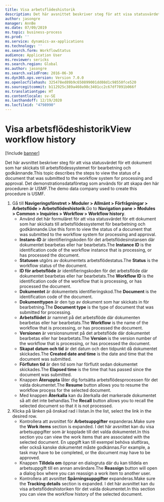 ```yaml
---
title: Visa arbetsflödeshistorik
description: Det här avsnittet beskriver steg för att visa statusvärdet för ett dokument som har skickats till arbetsflödessystemet för bearbetning och godkännande.
author: jasongre
manager: AnnBe
ms.date: 07/09/2019
ms.topic: business-process
ms.prod: ''
ms.service: dynamics-ax-applications
ms.technology: ''
ms.search.form: WorkflowStatus
audience: Application User
ms.reviewer: sericks
ms.search.region: Global
ms.author: jasongre
ms.search.validFrom: 2016-06-30
ms.dyn365.ops.version: Version 7.0.0
ms.openlocfilehash: 325478ed89b9c650899001dd08d1c98550fce520
ms.sourcegitcommit: b112925c389a460a98c3401cc2c67df7091b066f
ms.translationtype: HT
ms.contentlocale: sv-SE
ms.lasthandoff: 12/19/2020
ms.locfileid: "4798990"
---
```

# <a name="view-workflow-history"></a><span data-ttu-id="5565a-103">Visa arbetsflödeshistorik</span><span class="sxs-lookup"><span data-stu-id="5565a-103">View workflow history</span></span>

[!include [banner](../../includes/banner.md)]

<span data-ttu-id="5565a-104">Det här avsnittet beskriver steg för att visa statusvärdet för ett dokument som har skickats till arbetsflödessystemet för bearbetning och godkännande.</span><span class="sxs-lookup"><span data-stu-id="5565a-104">This topic describes the steps to view the status of a document that was submitted to the workflow system for processing and approval.</span></span> <span data-ttu-id="5565a-105">Det demonstrationsdataföretag som används för att skapa den här proceduren är USMF.</span><span class="sxs-lookup"><span data-stu-id="5565a-105">The demo data company used to create this procedure is USMF.</span></span>

1. <span data-ttu-id="5565a-106">Gå till **Navigeringsfönstret > Moduler > Allmänt > Förfrågningar > Arbetsflöde > Arbetsflödeshistorik**.</span><span class="sxs-lookup"><span data-stu-id="5565a-106">Go to **Navigation pane > Modules > Common > Inquiries > Workflow > Workflow history**.</span></span>
    - <span data-ttu-id="5565a-107">Använd det här formuläret för att visa statusvärdet för ett dokument som har skickats till arbetsflödessystemet för bearbetning och godkännande.</span><span class="sxs-lookup"><span data-stu-id="5565a-107">Use this form to view the status of a document that was submitted to the workflow system for processing and approval.</span></span>  
    - <span data-ttu-id="5565a-108">**Instans-ID** är identifieringskoden för det arbetsflödesinstansen där dokumentet bearbetas eller har bearbetats.</span><span class="sxs-lookup"><span data-stu-id="5565a-108">The **Instance ID** is the identification code of the workflow instance that is processing, or has processed the document.</span></span>  
    - <span data-ttu-id="5565a-109">**Statusen** utgörs av dokumentets arbetsflödestatus.</span><span class="sxs-lookup"><span data-stu-id="5565a-109">The **Status** is the workflow status of the document.</span></span>  
    - <span data-ttu-id="5565a-110">**ID för arbetsflöde** är identifieringskoden för det arbetsflöde där dokumentet bearbetas eller har bearbetats.</span><span class="sxs-lookup"><span data-stu-id="5565a-110">The **Workflow ID** is the identification code of the workflow that is processing, or has processed the document.</span></span>  
    - <span data-ttu-id="5565a-111">**Dokumentet** är dokumentets identifieringskod.</span><span class="sxs-lookup"><span data-stu-id="5565a-111">The **Document** is the identification code of the document.</span></span>  
    - <span data-ttu-id="5565a-112">**Dokumenttypen** är den typ av dokument som har skickats in för bearbetning.</span><span class="sxs-lookup"><span data-stu-id="5565a-112">The **Document type** is the type of document that was submitted for processing.</span></span>  
    - <span data-ttu-id="5565a-113">**Arbetsflödet** är namnet på det arbetsflöde där dokumenten bearbetas eller har bearbetats.</span><span class="sxs-lookup"><span data-stu-id="5565a-113">The **Workflow** is the name of the workflow that is processing, or has processed the document.</span></span>  
    - <span data-ttu-id="5565a-114">**Versionen** är versionsnumret på det arbetsflöde där dokumentet bearbetas eller har bearbetats.</span><span class="sxs-lookup"><span data-stu-id="5565a-114">The **Version** is the version number of the workflow that is processing, or has processed the document.</span></span>  
    - <span data-ttu-id="5565a-115">**Skapat datum och tid** är det datum och den tidpunkt då dokumentet skickades.</span><span class="sxs-lookup"><span data-stu-id="5565a-115">The **Created date and time** is the date and time that the document was submitted.</span></span>  
    - <span data-ttu-id="5565a-116">**Förfluten tid** är den tid som har förflutit sedan dokumentet skickades.</span><span class="sxs-lookup"><span data-stu-id="5565a-116">The **Elapsed time** is the time that has passed since the document was submitted.</span></span>  
    - <span data-ttu-id="5565a-117">Knappen **Återuppta** låter dig fortsätta arbetsflödesprocessen för det valda dokumentet.</span><span class="sxs-lookup"><span data-stu-id="5565a-117">The **Resume** button allows you to resume the workflow process for the selected document.</span></span>  
    - <span data-ttu-id="5565a-118">Med knappen **Återkalla** kan du återkalla det markerade dokumentet så att det inte behandlas.</span><span class="sxs-lookup"><span data-stu-id="5565a-118">The **Recall** button allows you to recall the selected document so that it is not processed.</span></span>   
2. <span data-ttu-id="5565a-119">Klicka på länken på önskad rad i listan.</span><span class="sxs-lookup"><span data-stu-id="5565a-119">In the list, select the link in the desired row.</span></span>
    - <span data-ttu-id="5565a-120">Kontrollera att avsnittet för **Arbetsuppgifter** expanderas.</span><span class="sxs-lookup"><span data-stu-id="5565a-120">Make sure the **Work items** section is expanded.</span></span> <span data-ttu-id="5565a-121">I det här avsnittet kan du visa arbetsuppgifter som är kopplade till det valda dokumentet.</span><span class="sxs-lookup"><span data-stu-id="5565a-121">In this section you can view the work items that are associated with the selected document.</span></span> <span data-ttu-id="5565a-122">En uppgift kan till exempel behöva slutföras, eller också kanske dokumentet måste godkännas.</span><span class="sxs-lookup"><span data-stu-id="5565a-122">For example, a task may have to be completed, or the document may have to be approved.</span></span>  
    - <span data-ttu-id="5565a-123">Knappen **Tilldela om** öppnar en dialogruta där du kan tilldela en arbetsuppgift till en annan användare.</span><span class="sxs-lookup"><span data-stu-id="5565a-123">The **Reassign** button will open a dialog box where you can reassign a work item to another user.</span></span>  
    - <span data-ttu-id="5565a-124">Kontrollera att avsnittet **Spårningsuppgifter** expanderas.</span><span class="sxs-lookup"><span data-stu-id="5565a-124">Make sure the **Tracking details** section is expanded.</span></span> <span data-ttu-id="5565a-125">I det här avsnittet kan du visa arbetsflödeshistoriken för det valda dokumentet.</span><span class="sxs-lookup"><span data-stu-id="5565a-125">In this section you can view the workflow history of the selected document.</span></span>  


